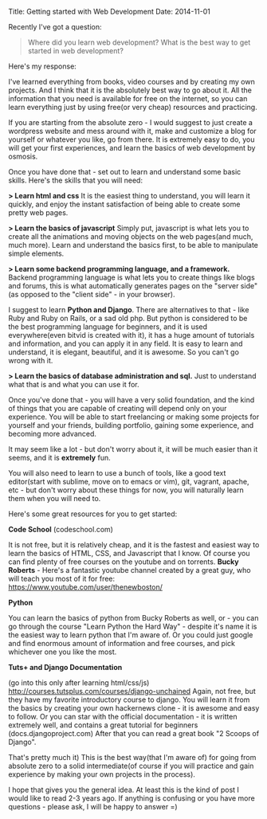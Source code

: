 Title: Getting started with Web Development
Date: 2014-11-01

Recently I've got a question:

> Where did you learn web development? What is the best way to get started in web development?

Here's my response:

I've learned everything from books, video courses and by creating my own projects.
And I think that it is the absolutely best way to go about it.
All the information that you need is available for free on the internet, so you can learn everything just by using free(or very cheap) resources and practicing.

If you are starting from the absolute zero - I would suggest to just create a wordpress website and mess around with it, make and customize a blog for yourself or whatever you like, go from there. It is extremely easy to do, you will get your first experiences, and learn the basics of web development by osmosis.

Once you have done that - set out to learn and understand some basic skills.
Here's the skills that you will need:

**> Learn html and css**
It is the easiest thing to understand, you will learn it quickly, and enjoy the instant satisfaction of being able to create some pretty web pages.

**> Learn the basics of javascript**
Simply put, javascript is what lets you to create all the animations and moving objects on the web pages(and much, much more). Learn and understand the basics first, to be able to manipulate simple elements.

**> Learn some backend programming language, and a framework.**
Backend programming language is what lets you to create things like blogs and forums, this is what automatically generates pages on the "server side"(as opposed to the "client side" - in your browser).

I suggest to learn **Python and Django**.
There are alternatives to that - like Ruby and Ruby on Rails, or a sad old php.
But python is considered to be the best programming language for beginners, and it is used everywhere(even bitvid is created with it), it has a huge amount of tutorials and information, and you can apply it in any field.
It is easy to learn and understand, it is elegant, beautiful, and it is awesome. So you can't go wrong with it.

**> Learn the basics of database administration and sql.**
Just to understand what that is and what you can use it for.

Once you've done that - you will have a very solid foundation, and the kind of things that you are capable of creating will depend only on your experience. You will be able to start freelancing or making some projects for yourself and your friends, building portfolio, gaining some experience, and becoming more advanced.

It may seem like a lot - but don't worry about it, it will be much easier than it seems, and it is **extremely** fun.

You will also need to learn to use a bunch of tools, like a good text editor(start with sublime, move on to emacs or vim), git, vagrant, apache, etc - but don't worry about these things for now, you will naturally learn them when you will need to.

Here's some great resources for you to get started:

**Code School** (codeschool.com)

It is not free, but it is relatively cheap, and it is the fastest and easiest way to learn the basics of HTML, CSS, and Javascript that I know. Of course you can find plenty of free courses on the youtube and on torrents.
**Bucky Roberts** - Here's a fantastic youtube channel created by a great guy, who will teach you most of it for free:
https://www.youtube.com/user/thenewboston/

**Python**

You can learn the basics of python from Bucky Roberts as well, or - you can go through the course "Learn Python the Hard Way" - despite it's name it is the easiest way to learn python that I'm aware of.
Or you could just google and find enormous amount of information and free courses, and pick whichever one you like the most.

**Tuts+ and Django Documentation**

(go into this only after learning html/css/js)
http://courses.tutsplus.com/courses/django-unchained
Again, not free, but they have my favorite introductory course to django. You will learn it from the basics by creating your own hackernews clone - it is awesome and easy to follow.
Or you can star with the official documentation - it is written extremely well, and contains a great tutorial for beginners (docs.djangoproject.com)
After that you can read a great book "2 Scoops of Django".

That's pretty much it) This is the best way(that I'm aware of) for going from absolute zero to a solid intermediate(of course if you will practice and gain experience by making your own projects in the process).

I hope that gives you the general idea. At least this is the kind of post I would like to read 2-3 years ago. If anything is confusing or you have more questions - please ask, I will be happy to answer =)

